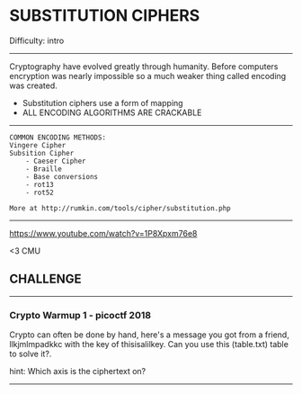 # SUBSTITUTION CIPHERS
Difficulty: intro

---
Cryptography have evolved greatly through humanity. Before computers encryption was nearly impossible so a much weaker thing called encoding was created.

* Substitution ciphers use a form of mapping
* ALL ENCODING ALGORITHMS ARE CRACKABLE

---

```
COMMON ENCODING METHODS:
Vingere Cipher
Subsition Cipher
    - Caeser Cipher
    - Braille
    - Base conversions
    - rot13
    - rot52

More at http://rumkin.com/tools/cipher/substitution.php
```
---

https://www.youtube.com/watch?v=1P8Xpxm76e8

<3 CMU

## CHALLENGE

---

### Crypto Warmup 1 - picoctf 2018

Crypto can often be done by hand, here's a message you got from a friend, llkjmlmpadkkc with the key of thisisalilkey. Can you use this (table.txt) table to solve it?.

hint: Which axis is the ciphertext on? 

----

